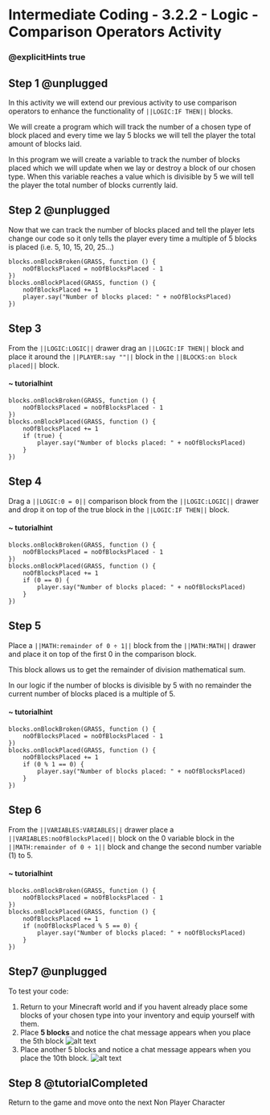 # Intermediate Coding - 3.2.2 - Logic - Comparison Operators Activity

### @explicitHints true

## Step 1 @unplugged
In this activity we will extend our previous activity to use comparison operators to enhance the functionality of ``||LOGIC:IF THEN||`` blocks.

We will create a program which will track the number of a chosen type of block placed and every time we lay 5 blocks we will tell the player the total amount of blocks laid.

In this program we will create a variable to track the number of blocks placed which we will update when we lay or destroy a block of our chosen type. When this variable reaches a value which is divisible by 5 we will tell the player the total number of blocks currently laid.

## Step 2 @unplugged
Now that we can track the number of blocks placed and tell the player lets change our code so it only tells the player every time a multiple of 5 blocks is placed (i.e. 5, 10, 15, 20, 25...)

```template
blocks.onBlockBroken(GRASS, function () {
    noOfBlocksPlaced = noOfBlocksPlaced - 1
})
blocks.onBlockPlaced(GRASS, function () {
    noOfBlocksPlaced += 1
    player.say("Number of blocks placed: " + noOfBlocksPlaced)
})
```

## Step 3
From the ``||LOGIC:LOGIC||`` drawer drag an ``||LOGIC:IF THEN||`` block and place it around the ``||PLAYER:say ""||`` block in the ``||BLOCKS:on block placed||`` block.
#### ~ tutorialhint
```blocks 
blocks.onBlockBroken(GRASS, function () {
    noOfBlocksPlaced = noOfBlocksPlaced - 1
})
blocks.onBlockPlaced(GRASS, function () {
    noOfBlocksPlaced += 1
    if (true) {
        player.say("Number of blocks placed: " + noOfBlocksPlaced)
    }
})
```
## Step 4
Drag a ``||LOGIC:0 = 0||`` comparison block from the ``||LOGIC:LOGIC||`` drawer and drop it on top of the true block in the ``||LOGIC:IF THEN||`` block.

#### ~ tutorialhint
```blocks 
blocks.onBlockBroken(GRASS, function () {
    noOfBlocksPlaced = noOfBlocksPlaced - 1
})
blocks.onBlockPlaced(GRASS, function () {
    noOfBlocksPlaced += 1
    if (0 == 0) {
        player.say("Number of blocks placed: " + noOfBlocksPlaced)
    }
})
```

## Step 5
Place a ``||MATH:remainder of 0 ÷ 1||`` block from the ``||MATH:MATH||`` drawer and place it on top of the first 0 in the comparison block.

This block allows us to get the remainder of division mathematical sum.

In our logic if the number of blocks is divisible by 5 with no remainder the current number of blocks placed is a multiple of 5.

#### ~ tutorialhint
```blocks 
blocks.onBlockBroken(GRASS, function () {
    noOfBlocksPlaced = noOfBlocksPlaced - 1
})
blocks.onBlockPlaced(GRASS, function () {
    noOfBlocksPlaced += 1
    if (0 % 1 == 0) {
        player.say("Number of blocks placed: " + noOfBlocksPlaced)
    }
})
```

## Step 6
From the ``||VARIABLES:VARIABLES||`` drawer place a ``||VARIABLES:noOfBlocksPlaced||`` block on the 0 variable block in the ``||MATH:remainder of 0 ÷ 1||`` block and change the second number variable (1) to 5.

#### ~ tutorialhint
```blocks 
blocks.onBlockBroken(GRASS, function () {
    noOfBlocksPlaced = noOfBlocksPlaced - 1
})
blocks.onBlockPlaced(GRASS, function () {
    noOfBlocksPlaced += 1
    if (noOfBlocksPlaced % 5 == 0) {
        player.say("Number of blocks placed: " + noOfBlocksPlaced)
    }
})
```

## Step7  @unplugged
To test your code:
1. Return to your Minecraft world and if you havent already place some blocks of your chosen type into your inventory and equip yourself with them.
2. Place **5 blocks** and notice the chat message appears when you place the 5th block
![alt text](https://intermediate.codingcredentials.com/Lesson3/3.2.2/images/1.jpg?raw=true "COMPARISON")
3. Place another 5 blocks and notice a chat message appears when you place the 10th block.
![alt text](https://intermediate.codingcredentials.com/Lesson3/3.2.2/images/2.jpg?raw=true "COMPARISON")


## Step 8 @tutorialCompleted
Return to the game and move onto the next Non Player Character

